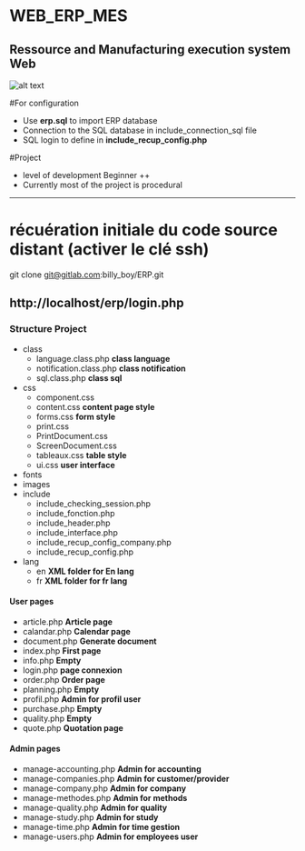 # WEB_ERP_MES
##  Ressource and Manufacturing execution system  Web

![alt text](https://github.com/billyboy35/WEB_MES/blob/main/MES_VIEW_DEMO.PNG)

#For configuration
* Use __erp.sql__ to import ERP database  
* Connection to the SQL database in include_connection_sql file
* SQL login to define in __include_recup_config.php__

#Project
*  level of development  Beginner ++
* Currently most of the project is procedural

-----------------

# récuération initiale du code source distant (activer le clé ssh)
git clone git@gitlab.com:billy_boy/ERP.git

http://localhost/erp/login.php
-----------------

### Structure Project

* class
  * language.class.php  __class language__
  * notification.class.php   __class notification__
  * sql.class.php  __class sql__
* css  
  * component.css
  * content.css  __content page style__
  * forms.css   __form style__
  * print.css
  * PrintDocument.css
  * ScreenDocument.css
  * tableaux.css  __table style__
  * ui.css  __user interface__
* fonts  
* images  
* include  
  * include_checking_session.php
  * include_fonction.php
  * include_header.php
  * include_interface.php
  * include_recup_config_company.php
  * include_recup_config.php
* lang
  * en  __XML folder for En lang__ 
  * fr __XML folder for fr lang__ 

#### User pages

* article.php  __Article page__ 
* calandar.php    __Calendar page__
* document.php         __Generate document__
* index.php         __First page__
* info.php       __Empty__
* login.php         __page connexion__
* order.php          __Order page__
* planning.php        __Empty__
* profil.php       __Admin for profil user__
* purchase.php         __Empty__
* quality.php        __Empty__
* quote.php        __Quotation page__

#### Admin pages

* manage-accounting.php     __Admin for accounting__
* manage-companies.php   __Admin for customer/provider__
* manage-company.php       __Admin for company__
* manage-methodes.php        __Admin for methods__
* manage-quality.php  __Admin for quality__
* manage-study.php        __Admin for study__
* manage-time.php       __Admin for time gestion__
* manage-users.php        __Admin for employees user__
